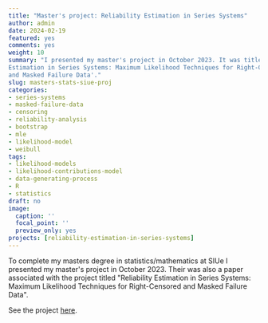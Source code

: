```yaml
---
title: "Master's project: Reliability Estimation in Series Systems"
author: admin
date: 2024-02-19
featured: yes
comments: yes
weight: 10
summary: "I presented my master's project in October 2023. It was titled 'Reliability
Estimation in Series Systems: Maximum Likelihood Techniques for Right-Censored
and Masked Failure Data'."
slug: masters-stats-siue-proj
categories:
- series-systems
- masked-failure-data
- censoring
- reliability-analysis
- bootstrap
- mle
- likelihood-model
- weibull
tags:
- likelihood-models
- likelihood-contributions-model
- data-generating-process
- R
- statistics
draft: no
image:
  caption: ''
  focal_point: ''
  preview_only: yes
projects: [reliability-estimation-in-series-systems]
---
```


To complete my masters degree in statistics/mathematics at SIUe I presented my
master's project in October 2023. Their was also a paper associated with the project
titled "Reliability Estimation in Series Systems: Maximum Likelihood Techniques
for Right-Censored and Masked Failure Data".

See the project [here](/project/reliability-estimation-in-series-systems).
